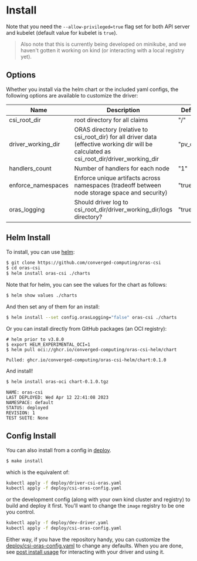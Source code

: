 # Install

Note that you need the `--allow-privileged=true` flag set for both API server and kubelet (default value for kubelet is `true`).

> Also note that this is currently being developed on minikube, and we haven't gotten it working on kind (or interacting with
a local registry yet).

## Options

Whether you install via the helm chart or the included yaml configs, the following options are available to customize the driver:

| Name | Description | Default |
|------|-------------|---------|
| csi_root_dir | root directory for all claims | "/"     |                   
| driver_working_dir | ORAS directory (relative to csi_root_dir) for all driver data (effective working dir will be calculated as csi_root_dir/driver_working_dir | "pv_data" |
| handlers_count | Number of handlers for each node | "1" |
| enforce_namespaces | Enforce unique artifacts across namespaces (tradeoff between node storage space and security) | "true" | 
| oras_logging| Should driver log to csi_root_dir/driver_working_dir/logs directory? |  "true" |

## Helm Install

To install, you can use [helm](https://helm.sh): 

```bash
$ git clone https://github.com/converged-computing/oras-csi
$ cd oras-csi
$ helm install oras-csi ./charts
```

Note that for helm, you can see the values for the chart as follows:

```bash
$ helm show values ./charts
```

And then set any of them for an install:

```bash
$ helm install --set config.orasLogging="false" oras-csi ./charts
```

Or you can install directly from GitHub packages (an OCI registry):

```
# helm prior to v3.8.0
$ export HELM_EXPERIMENTAL_OCI=1
$ helm pull oci://ghcr.io/converged-computing/oras-csi-helm/chart
```
```console
Pulled: ghcr.io/converged-computing/oras-csi-helm/chart:0.1.0
```

And install!

```bash
$ helm install oras-oci chart-0.1.0.tgz 
```
```console
NAME: oras-csi
LAST DEPLOYED: Wed Apr 12 22:41:08 2023
NAMESPACE: default
STATUS: deployed
REVISION: 1
TEST SUITE: None
```

## Config Install

You can also install from a config in [deploy](../deploy).

```bash
$ make install
```

which is the equivalent of:

```bash
kubectl apply -f deploy/driver-csi-oras.yaml
kubectl apply -f deploy/csi-oras-config.yaml
```

or the development config (along with your own kind cluster and registry) to build and deploy it first.
You'll want to change the `image` registry to be one you control.

```bash
kubectl apply -f deploy/dev-driver.yaml
kubectl apply -f deploy/csi-oras-config.yaml
```

Either way, if you have the repository handy, you can customize the [deploy/csi-oras-config.yaml](../deploy/csi-oras-config.yaml) to 
change any defaults. When you are done, see [post install usage](usage.md) for interacting with your driver
and using it.

